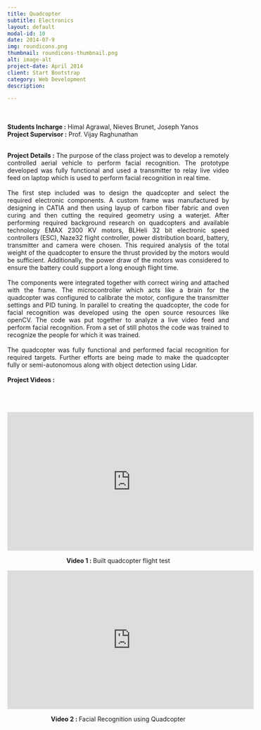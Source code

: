 ```yaml
---
title: Quadcopter
subtitle: Electronics
layout: default
modal-id: 10
date: 2014-07-9
img: roundicons.png
thumbnail: roundicons-thumbnail.png
alt: image-alt
project-date: April 2014
client: Start Bootstrap
category: Web Development
description:

---
```


<br>
<br>
<div style="text-align: justify">
<b>Students Incharge :</b> Himal Agrawal, Nieves Brunet, Joseph Yanos
<br>
<b>Project Supervisor :</b> Prof. Vijay Raghunathan
<br>
<br>



<b>Project Details :</b>  The purpose of the class project was to develop a remotely controlled aerial vehicle to perform facial recognition. The prototype developed was fully functional and used a transmitter to relay live video feed on laptop which is used to perform facial recognition in real time. 
<br>
<br>
The first step included was to design the quadcopter and select the required electronic components. A custom frame was manufactured by designing in CATIA and then using layup of carbon fiber fabric and oven curing and then cutting the required geometry using a waterjet. After performing required background research on quadcopters and available technology EMAX 2300 KV motors, BLHeli 32 bit electronic speed controllers (ESC), Naze32 flight controller, power distribution board, battery, transmitter and camera were chosen. This required analysis of the total weight of the quadcopter to ensure the thrust provided by the motors would be sufficient. Additionally, the power draw of the motors was considered to ensure the battery could support a long enough flight time.
<br>
<br>
The components were integrated together with correct wiring and attached with the frame. The microcontroller which acts like a brain for the quadcopter was configured to calibrate the motor, configure the transmitter settings and PID tuning. In parallel to creating the quadcopter, the code for facial recognition was developed using the open source resources like openCV. The code was put together to analyze a live video feed and perform facial recognition. From a set of still photos the code was trained to recognize the people for which it was trained. 
<br>
<br>
The quadcopter was fully functional and performed facial recognition for required targets. Further efforts are being made to make the quadcopter fully or semi-autonomous along with object detection using Lidar.
<br>
<br>
<b> Project Videos :</b>
<br>
<br>
<br>
<br>
<div align = "center">
<iframe width="560" height="315" src="https://www.youtube.com/embed/2wd8_nUzhJc" frameborder="0" allow="accelerometer; autoplay; encrypted-media; gyroscope; picture-in-picture" allowfullscreen></iframe>
<p class="text-muted" align = "center"><b>Video 1 : </b>Built quadcopter flight test</p>


<iframe width="560" height="315" src="https://www.youtube.com/embed/ui3V9E8bmi4" frameborder="0" allow="accelerometer; autoplay; encrypted-media; gyroscope; picture-in-picture" allowfullscreen></iframe>
<p class="text-muted" align = "center"><b>Video 2 : </b>Facial Recognition using Quadcopter</p>

</div>




</div>
